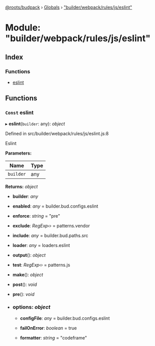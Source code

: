 [@roots/budpack](../README.md) › [Globals](../globals.md) › ["builder/webpack/rules/js/eslint"](_builder_webpack_rules_js_eslint_.md)

# Module: "builder/webpack/rules/js/eslint"

## Index

### Functions

* [eslint](_builder_webpack_rules_js_eslint_.md#const-eslint)

## Functions

### `Const` eslint

▸ **eslint**(`builder`: any): *object*

Defined in src/builder/webpack/rules/js/eslint.js:8

Eslint

**Parameters:**

Name | Type |
------ | ------ |
`builder` | any |

**Returns:** *object*

* **builder**: *any*

* **enabled**: *any* = builder.bud.configs.eslint

* **enforce**: *string* = "pre"

* **exclude**: *RegExp‹›* = patterns.vendor

* **include**: *any* = builder.bud.paths.src

* **loader**: *any* = loaders.eslint

* **output**(): *object*

* **test**: *RegExp‹›* = patterns.js

* **make**(): *object*

* **post**(): *void*

* **pre**(): *void*

* ### **options**: *object*

  * **configFile**: *any* = builder.bud.configs.eslint

  * **failOnError**: *boolean* = true

  * **formatter**: *string* = "codeframe"
